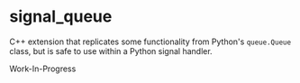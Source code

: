 # signal_queue

C++ extension that replicates some functionality from Python's `queue.Queue` class,
but is safe to use within a Python signal handler.

Work-In-Progress
